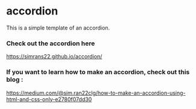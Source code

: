 # accordion
This is a simple template of an accordion.

### Check out the accordion here
<https://simrans22.github.io/accordion/>

### If you want to learn how to make an accordion, check out this blog : 
<https://medium.com/@sim.ran22clg/how-to-make-an-accordion-using-html-and-css-only-e2780f07dd30>
